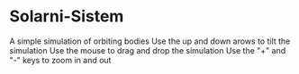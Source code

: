 # Solarni-Sistem
A simple simulation of orbiting bodies
Use the up and down arows to tilt the simulation
Use the mouse to drag and drop the simulation
Use the "+" and "-" keys to zoom in and out

